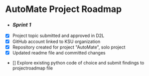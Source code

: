 # AutoMate Project Roadmap
- ### *Sprint 1* 
- [x] Project topic submitted and approved in D2L
- [x] GitHub account linked to KSU organization
- [x] Repository created for project "AutoMate", solo project
- [x] Updated readme file and committed changes
- [] Explore existing python code of choice and submit findings to projectroadmap file
